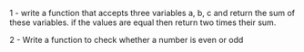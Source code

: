 1 - write a function that accepts three variables a, b, c and return the sum of these variables. if the values are equal then return two times their sum.

2 - Write a function to check whether a number is even or odd
